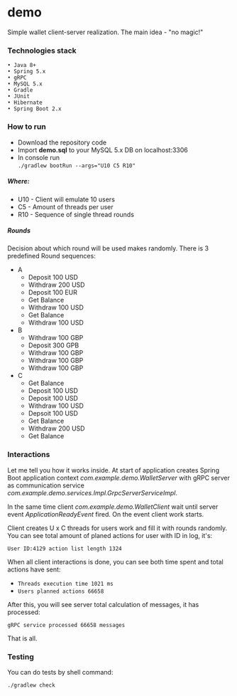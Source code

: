 # demo
Simple wallet client-server realization. The main idea - "no magic!"

### Technologies stack
    • Java 8+ 
    • Spring 5.x
    • gRPC
    • MySQL 5.x
    • Gradle
    • JUnit
    • Hibernate
    • Spring Boot 2.x

### How to run
* Download the repository code
* Import **demo.sql** to your MySQL 5.x DB on localhost:3306
* In console run    
`
./gradlew bootRun --args="U10 C5 R10"
` 
    
##### Where:
* U10 - Client will emulate 10 users
* C5  - Amount of threads per user
* R10 - Sequence of single thread rounds

##### Rounds
Decision about which round will be used makes randomly. There is 3 predefined Round sequences:

* A 
    * Deposit 100 USD
    * Withdraw 200 USD
    * Deposit 100 EUR
    * Get Balance
    * Withdraw 100 USD
    * Get Balance
    * Withdraw 100 USD
* B
    * Withdraw 100 GBP
    * Deposit 300 GPB
    * Withdraw 100 GBP
    * Withdraw 100 GBP
    * Withdraw 100 GBP
* C
    * Get Balance
    * Deposit 100 USD
    * Deposit 100 USD
    * Withdraw 100 USD
    * Depsoit 100 USD
    * Get Balance
    * Withdraw 200 USD
    * Get Balance
    
### Interactions
Let me tell you how it works inside. At start of application creates Spring Boot application context _com.example.demo.WalletServer_
with gRPC server as communication service _com.example.demo.services.Impl.GrpcServerServiceImpl_. 

In the same time client _com.example.demo.WalletClient_ wait until server event _ApplicationReadyEvent_ fired. On the event 
client work starts. 

Client creates U x C threads for users work and fill it with rounds randomly. You can see total amount of planed actions for user
with ID in log, it's:

`User ID:4129 action list length 1324`

When all client interactions is done, you can see both time spent and total actions have sent:

* `Threads execution time 1021 ms`
* `Users planned actions 66658`

After this, you will see server total calculation of messages, it has processed:

`gRPC service processed 66658 messages`

That is all.

### Testing
You can do tests by shell command:

`./gradlew check`
